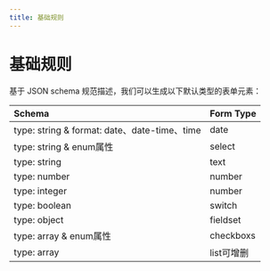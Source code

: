 ```yaml
---
title: 基础规则
---
```


# 基础规则
基于 JSON schema 规范描述，我们可以生成以下默认类型的表单元素：

Schema                | Form Type
:------------------- | :-------
type: string & format: date、date-time、time | date
type: string & enum属性 | select
type: string          | text
type: number          | number
type: integer         | number
type: boolean         | switch
type: object          | fieldset
type: array & enum属性 | checkboxs
type: array           | list可增删
